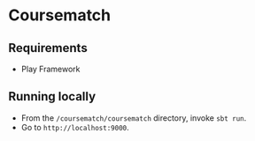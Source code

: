 # Coursematch

## Requirements

- Play Framework

## Running locally

- From the `/coursematch/coursematch` directory, invoke `sbt run`.
- Go to `http://localhost:9000`.
